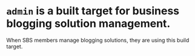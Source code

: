 # `admin` is a built target for business blogging solution management.

When SBS members manage blogging solutions, they are using this build target.
